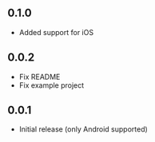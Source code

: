 ## 0.1.0

* Added support for iOS

## 0.0.2

* Fix README
* Fix example project

## 0.0.1

* Initial release (only Android supported)
